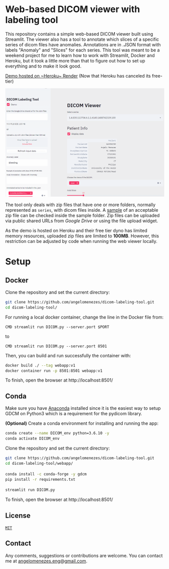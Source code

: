 # Web-based DICOM viewer with labeling tool

This repository contains a simple web-based DICOM viewer built using Streamlit. The viewer also has a tool to annotate which slices of a specific series of dicom files have anomalies. Annotations are in .JSON format with labels "Anomaly" and "Slices" for each series. This tool was meant to be a weekend project for me to learn how to work with Streamlit, Docker and Heroku, but it took a little more than that to figure out how to set up everything and to make it look good.

[Demo hosted on ~Heroku~ Render](https://dicom-labeling-tool.onrender.com/) (Now that Heroku has canceled its free-tier)

![](sample/webapp-sample.gif)

The tool only deals with zip files that have one or more folders, normally represented as `series`, with dicom files inside. A [sample](sample/sample.zip) of an acceptable zip file can be checked inside the sample folder.
Zip files can be uploaded via public shared URLs from *Google Drive* or using the file upload widget. 

As the demo is hosted on Heroku and their free tier dyno has limited memory resources, uploaded zip files are limited to **100MB**. However, this restriction can be adjusted by code when running the web viewer locally.


# Setup
## Docker

Clone the repository and set the current directory:

```bash
git clone https://github.com/angelomenezes/dicom-labeling-tool.git
cd dicom-labeling-tool/
``` 

For running a local docker container, change the line in the Docker file from:
```docker
CMD streamlit run DICOM.py --server.port $PORT
```
to
```docker
CMD streamlit run DICOM.py --server.port 8501
```

Then, you can build and run successfully the container with:

```bash
docker build ./ --tag webapp:v1
docker container run -p 8501:8501 webapp:v1
```

To finish, open the browser at http://localhost:8501/

## Conda
Make sure you have [Anaconda](https://www.anaconda.com/) installed since it is the easiest way to setup GDCM on Python3 which is a requirement for the pydicom library.

**(Optional)** Create a conda environment for installing and running the app:

```bash
conda create --name DICOM_env python=3.6.10 -y
conda activate DICOM_env
```

Clone the repository and set the current directory:

```bash
git clone https://github.com/angelomenezes/dicom-labeling-tool.git
cd dicom-labeling-tool/webapp/

conda install -c conda-forge -y gdcm
pip install -r requirements.txt

streamlit run DICOM.py
```
To finish, open the browser at http://localhost:8501/

## License
[`MIT`](LICENSE)

## Contact
Any comments, suggestions or contributions are welcome. You can contact me at angelomenezes.eng@gmail.com.
